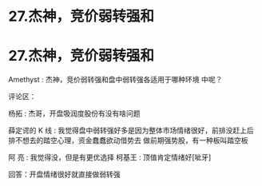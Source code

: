 # 27.杰神，竞价弱转强和

# 27.杰神，竞价弱转强和

Amethyst : 杰神，竞价弱转强和盘中弱转强各适用于哪种环境 中呢？

评论区：

杨拓 : 杰哥，开盘吸润度股份有没有啥问题

薛定谔的 K 线 : 我觉得盘中弱转强好多是因为整体市场情绪很好，前排没赶上后排不想去的踏空心理，资金蠢蠢欲动借势去 做前期强势股，有一种板叫踏空板

阿 亮 : 我觉得没，但是有更优选择 柯基王 : 顶值肯定情绪好[呲牙]

回答：开盘情绪很好就直接做弱转强